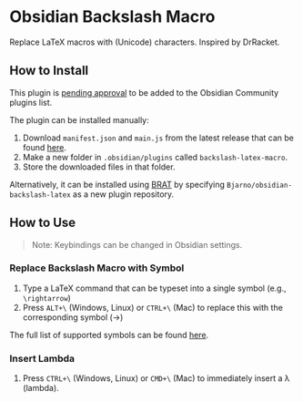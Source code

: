 # Obsidian Backslash Macro

Replace LaTeX macros with (Unicode) characters. Inspired by DrRacket.

## How to Install

This plugin is [pending approval](https://github.com/obsidianmd/obsidian-releases/pull/1589) to be added to the Obsidian Community plugins list.

The plugin can be installed manually:

1. Download `manifest.json` and `main.js` from the latest release that can be found [here](https://github.com/Bjarno/obsidian-backslash-latex/releases).
2. Make a new folder in `.obsidian/plugins` called `backslash-latex-macro`.
3. Store the downloaded files in that folder.

Alternatively, it can be installed using [BRAT](https://github.com/TfTHacker/obsidian42-brat) by specifying `Bjarno/obsidian-backslash-latex` as a new plugin repository.


## How to Use

> Note: Keybindings can be changed in Obsidian settings.

### Replace Backslash Macro with Symbol

1. Type a LaTeX command that can be typeset into a single symbol (e.g., `\rightarrow`)
2. Press `ALT+\` (Windows, Linux) or `CTRL+\` (Mac) to replace this with the corresponding symbol (→)

The full list of supported symbols can be found [here](https://docs.racket-lang.org/drracket/Keyboard_Shortcuts.html#%28part._.La.Te.X_and_.Te.X_inspired_keybindings%29).

### Insert Lambda

1. Press `CTRL+\` (Windows, Linux) or `CMD+\` (Mac) to immediately insert a λ (lambda).

